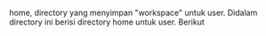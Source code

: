 home, directory yang menyimpan "workspace" untuk user. Didalam directory ini berisi directory home untuk user. Berikut 